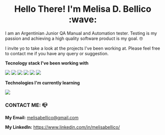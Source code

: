 <h1 align=Center> Hello There! I'm Melisa D. Bellico :wave: </h1> 

I am an Argentinian Junior QA Manual and Automation tester. 
Testing is my passion and achieving a high quality software product is my goal. :nerd_face:

I invite yo to take a look at the projects I've been working at.
Please feel free to contact me if you have any query or suggestion.

**Tecnology stack I've been working with**

<img src="https://img.shields.io/badge/-HTML-brightgreen"> <img src="https://img.shields.io/badge/-CSS-brightgreen"> <img src="https://img.shields.io/badge/-JavaScript-brightgreen">
<img src="https://img.shields.io/badge/-Node.Js-orange"> 
<img src="https://img.shields.io/badge/-Jest-red"> 
<img src="https://img.shields.io/badge/-WebDriver%20IO-blue">

**Technologies I'm currently learning**

<img src="https://img.shields.io/badge/-Selenium-red">

### CONTACT ME: :mailbox_closed:

**My Email:** melisabellico@gmail.com

**My LinkedIn:** https://www.linkedin.com/in/melisabellico/
